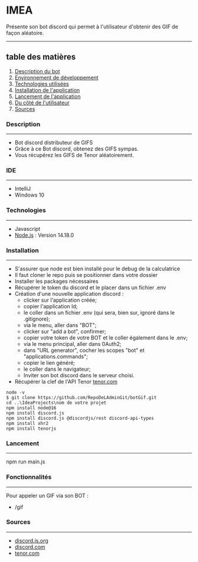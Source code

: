 # IMEA
Présente son bot discord qui permet à l'utilisateur d'obtenir des GIF de façon aléatoire.
***
## table des matières
1. [Description du bot](#Description)
2. [Environnement de développement](#IDE)
3. [Technologies utilisées](#Technologies)
4. [Installation de l'application](#Installation)
5. [Lancement de l'application](#Lancement)
6. [Du côté de l'utilisateur](#Fonctionnalité)
7. [Sources](#Sources)
### Description
***
* Bot discord distributeur de GIFS
* Grâce à ce Bot discord, obtenez des GIFS sympas.
* Vous récupérez les GIFS de Tenor aléatoirement.
### IDE
***
* IntelliJ
* Windows 10
### Technologies
***
* Javascript
* [Node.js](https://nodejs.org/en/) : Version 14.18.0
### Installation
***
* S'assurer que node est bien installé pour le debug de la calculatrice
* Il faut cloner le repo puis se positionner dans votre dossier
* Installer les packages nécessaires
* Récupérer le token du discord et le placer dans un fichier .env
* Création d'une nouvelle application discord :
    - clicker sur l'application créée;
    - copier l'application Id;
    - le coller dans un fichier .env (qui sera, bien sur, ignoré dans le .gitignore);
    - via le menu, aller dans "BOT";
    - clicker sur "add a bot", confirmer;
    - copier votre token de votre BOT et le coller également dans le .env;
    - via le menu principal, aller dans 0Auth2;
    - dans "URL generator", cocher les scopes "bot" et "applications.commands";
    - copier le lien généré;
    - le coller dans le navigateur;
    - Inviter son bot discord dans le serveur choisi.
* Récupérer la clef de l'API Tenor [tenor.com](https://tenor.com/developer/keyregistration)
```
node -v
$ git clone https://github.com/RepoDeLAdminGit/botGif.git
cd ..\IdeaProjects\nom de votre projet
npm install node@16
npm install discord.js
npm install discord.js @discordjs/rest discord-api-types
npm install xhr2
npm install tenorjs
```
### Lancement
***
npm run main.js
### Fonctionnalités
***
Pour appeler un GIF via son BOT :
* /gif
### Sources
***
* [discord.js.org](https://discord.js.org/#/)
* [discord.com](https://discord.com/developers/applications)
* [tenor.com](https://tenor.com/)
